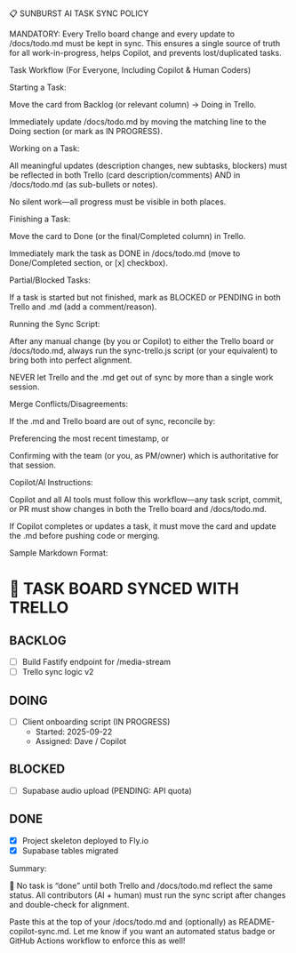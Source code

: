 📋 SUNBURST AI TASK SYNC POLICY

MANDATORY: Every Trello board change and every update to /docs/todo.md must be kept in sync.
This ensures a single source of truth for all work-in-progress, helps Copilot, and prevents lost/duplicated tasks.

Task Workflow (For Everyone, Including Copilot & Human Coders)

Starting a Task:

Move the card from Backlog (or relevant column) → Doing in Trello.

Immediately update /docs/todo.md by moving the matching line to the Doing section (or mark as IN PROGRESS).

Working on a Task:

All meaningful updates (description changes, new subtasks, blockers) must be reflected in both Trello (card description/comments) AND in /docs/todo.md (as sub-bullets or notes).

No silent work—all progress must be visible in both places.

Finishing a Task:

Move the card to Done (or the final/Completed column) in Trello.

Immediately mark the task as DONE in /docs/todo.md (move to Done/Completed section, or [x] checkbox).

Partial/Blocked Tasks:

If a task is started but not finished, mark as BLOCKED or PENDING in both Trello and .md (add a comment/reason).

Running the Sync Script:

After any manual change (by you or Copilot) to either the Trello board or /docs/todo.md, always run the sync-trello.js script (or your equivalent) to bring both into perfect alignment.

NEVER let Trello and the .md get out of sync by more than a single work session.

Merge Conflicts/Disagreements:

If the .md and Trello board are out of sync, reconcile by:

Preferencing the most recent timestamp, or

Confirming with the team (or you, as PM/owner) which is authoritative for that session.

Copilot/AI Instructions:

Copilot and all AI tools must follow this workflow—any task script, commit, or PR must show changes in both the Trello board and /docs/todo.md.

If Copilot completes or updates a task, it must move the card and update the .md before pushing code or merging.

Sample Markdown Format:
# 🔄 TASK BOARD SYNCED WITH TRELLO

## BACKLOG
- [ ] Build Fastify endpoint for /media-stream
- [ ] Trello sync logic v2

## DOING
- [ ] Client onboarding script (IN PROGRESS)  
  - Started: 2025-09-22  
  - Assigned: Dave / Copilot

## BLOCKED
- [ ] Supabase audio upload (PENDING: API quota)

## DONE
- [x] Project skeleton deployed to Fly.io
- [x] Supabase tables migrated

Summary:

🚨 No task is “done” until both Trello and /docs/todo.md reflect the same status.
All contributors (AI + human) must run the sync script after changes and double-check for alignment.

Paste this at the top of your /docs/todo.md and (optionally) as README-copilot-sync.md.
Let me know if you want an automated status badge or GitHub Actions workflow to enforce this as well!
